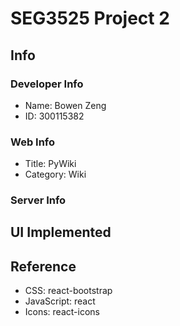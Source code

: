# SEG3525 Project 2

## Info

### Developer Info

- Name: Bowen Zeng
- ID: 300115382

### Web Info

- Title: PyWiki
- Category: Wiki

### Server Info

## UI Implemented

## Reference

- CSS: react-bootstrap
- JavaScript: react
- Icons: react-icons
